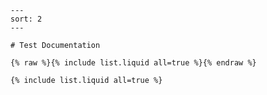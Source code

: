 
```
---
sort: 2
---
```
```
# Test Documentation
```
```
{% raw %}{% include list.liquid all=true %}{% endraw %}
```
```
{% include list.liquid all=true %}
```